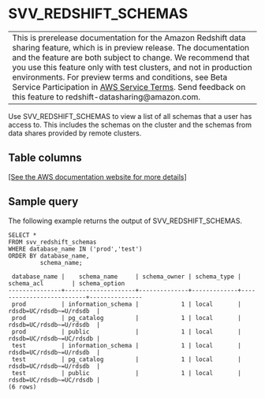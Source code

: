 # SVV\_REDSHIFT\_SCHEMAS<a name="r_SVV_REDSHIFT_SCHEMAS"></a>


|  | 
| --- |
| This is prerelease documentation for the Amazon Redshift data sharing feature, which is in preview release\. The documentation and the feature are both subject to change\. We recommend that you use this feature only with test clusters, and not in production environments\. For preview terms and conditions, see Beta Service Participation in [AWS Service Terms](https://aws.amazon.com/service-terms/)\. Send feedback on this feature to redshift\-datasharing@amazon\.com\.   | 

Use SVV\_REDSHIFT\_SCHEMAS to view a list of all schemas that a user has access to\. This includes the schemas on the cluster and the schemas from data shares provided by remote clusters\. 

## Table columns<a name="r_SVV_REDSHIFTL_SCHEMAS-table-columns"></a>

[\[See the AWS documentation website for more details\]](http://docs.aws.amazon.com/redshift/latest/dg/r_SVV_REDSHIFT_SCHEMAS.html)

## Sample query<a name="r_SVV_REDSHIFT_SCHEMAS-sample-query"></a>

The following example returns the output of SVV\_REDSHIFT\_SCHEMAS\.

```
SELECT *
FROM svv_redshift_schemas
WHERE database_name IN ('prod','test')
ORDER BY database_name,
         schema_name;
         
 database_name |    schema_name     | schema_owner | schema_type |        schema_acl        | schema_option
---------------+--------------------+--------------+-------------+--------------------------+---------------
 prod          | information_schema |            1 | local       | rdsdb=UC/rdsdb~=U/rdsdb  |
 prod          | pg_catalog         |            1 | local       | rdsdb=UC/rdsdb~=U/rdsdb  |
 prod          | public             |            1 | local       | rdsdb=UC/rdsdb~=UC/rdsdb |
 test          | information_schema |            1 | local       | rdsdb=UC/rdsdb~=U/rdsdb  |
 test          | pg_catalog         |            1 | local       | rdsdb=UC/rdsdb~=U/rdsdb  |
 test          | public             |            1 | local       | rdsdb=UC/rdsdb~=UC/rdsdb |
(6 rows)
```